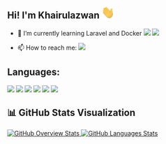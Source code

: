 
<!-- [![Header](https://raw.githubusercontent.com/khairulazwan/khairulazwan/main/readme_header.png "Header")]() -->

## Hi! I'm Khairulazwan <img src="https://raw.githubusercontent.com/mfirdausj/mfirdausj/main/assets/wave.gif" width="30px">

- 🌱 I’m currently learning Laravel and Docker 
<code><img src="https://img.shields.io/badge/Laravel-FF0000?style=for-the-badge&logo=laravel&logoColor=white"></code>
<code><img src="https://img.shields.io/badge/Docker-0000A0?style=for-the-badge&logo=docker&logoColor=white"></code>


- 📫 How to reach me: <code><a href="https://www.linkedin.com/in/mohd-khairulazwan-sulaiman/" target="_blank"><img src="https://img.shields.io/badge/LinkedIn-0077B5?style=for-the-badge&logo=linkedin&logoColor=white"></a></code>

## Languages:
<code><img src="https://img.shields.io/badge/JavaScript-323330?style=for-the-badge&logo=javascript&logoColor=F7DF1E"></code>
<code><img src="https://img.shields.io/badge/Node.js-43853D?style=for-the-badge&logo=node.js&logoColor=white"></code>
<code><img src="https://img.shields.io/badge/C%2B%2B-00599C?style=for-the-badge&logo=c%2B%2B&logoColor=white"></code>
<code><img src="https://img.shields.io/badge/Java-ED8B00?style=for-the-badge&logo=java&logoColor=white"></code>
<code><img src="https://img.shields.io/badge/PHP-777BB4?style=for-the-badge&logo=php&logoColor=white"></code>
<code><img src="https://img.shields.io/badge/Laravel-FF0000?style=for-the-badge&logo=laravel&logoColor=white"></code>


## 📊 GitHub Stats Visualization

<a href="https://github.com/khairulazwan/github-stats">
  <img src="https://github.com/khairulazwan/github-stats/blob/master/generated/overview.svg" alt="GitHub Overview Stats">
  <img src="https://github.com/khairulazwan/github-stats/blob/master/generated/languages.svg" alt="GitHub Languages Stats">
</a>
<!---
Khairulazwan/Khairulazwan is a ✨ special ✨ repository because its `README.md` (this file) appears on your GitHub profile.
You can click the Preview link to take a look at your changes.
--->
